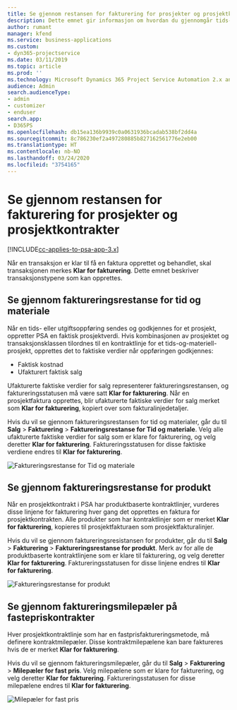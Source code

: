 ```yaml
---
title: Se gjennom restansen for fakturering for prosjekter og prosjektkontrakter
description: Dette emnet gir informasjon om hvordan du gjennomgår tids-, utgifts- og produktrestanse, og hvordan du merker dem som klare til fakturering.
author: rumant
manager: kfend
ms.service: business-applications
ms.custom:
- dyn365-projectservice
ms.date: 03/11/2019
ms.topic: article
ms.prod: ''
ms.technology: Microsoft Dynamics 365 Project Service Automation 2.x and 3.x
audience: Admin
search.audienceType:
- admin
- customizer
- enduser
search.app:
- D365PS
ms.openlocfilehash: db15ea136b9939c0a0631936bcadab538bf2dd4a
ms.sourcegitcommit: 8c786230ef2a497280885b827162561776e2eb00
ms.translationtype: HT
ms.contentlocale: nb-NO
ms.lasthandoff: 03/24/2020
ms.locfileid: "3754165"
---
```

# <a name="review-the-invoicing-backlog-on-projects-and-project-contracts"></a>Se gjennom restansen for fakturering for prosjekter og prosjektkontrakter

[!INCLUDE[cc-applies-to-psa-app-3.x](../includes/cc-applies-to-psa-app-3x.md)]

Når en transaksjon er klar til få en faktura opprettet og behandlet, skal transaksjonen merkes **Klar for fakturering**. Dette emnet beskriver transaksjonstypene som kan opprettes.

## <a name="review-the-time-and-material-billing-backlog"></a>Se gjennom faktureringsrestanse for tid og materiale

Når en tids- eller utgiftsoppføring sendes og godkjennes for et prosjekt, oppretter PSA en faktisk prosjektverdi. Hvis kombinasjonen av prosjektet og transaksjonsklassen tilordnes til en kontraktlinje for et tids-og-materiell-prosjekt, opprettes det to faktiske verdier når oppføringen godkjennes:

- Faktisk kostnad 
- Ufakturert faktisk salg

Ufakturerte faktiske verdier for salg representerer faktureringsrestansen, og faktureringsstatusen må være satt **Klar for fakturering**. Når en prosjektfaktura opprettes, blir ufakturerte faktiske verdier for salg merket som **Klar for fakturering**, kopiert over som fakturalinjedetaljer.

Hvis du vil se gjennom faktureringsrestansen for tid og materialer, går du til **Salg** \> **Fakturering** \> **Faktureringsrestanse for Tid og materiale**. Velg alle ufakturerte faktiske verdier for salg som er klare for fakturering, og velg deretter **Klar for fakturering**. Faktureringsstatusen for disse faktiske verdiene endres til **Klar for fakturering**.

![Faktureringsrestanse for Tid og materiale](media/TMBacklog.png)

## <a name="review-the-product-billing-backlog"></a>Se gjennom faktureringsrestanse for produkt

Når en prosjektkontrakt i PSA har produktbaserte kontraktlinjer, vurderes disse linjene for fakturering hver gang det opprettes en faktura for prosjektkontrakten. Alle produkter som har kontraktlinjer som er merket **Klar for fakturering**, kopieres til prosjektfakturaen som prosjektfakturalinjer.

Hvis du vil se gjennom faktureringsresistansen for produkter, går du til **Salg** \> **Fakturering** \> **Faktureringsrestanse for produkt**. Merk av for alle de produktbaserte kontraktlinjene som er klare til fakturering, og velg deretter **Klar for fakturering**. Faktureringsstatusen for disse linjene endres til **Klar for fakturering**.

![Faktureringsrestanse for produkt](media/ProductBacklog.png)

## <a name="review-billing-milestones-on-fixed-price-contracts"></a>Se gjennom faktureringsmilepæler på fastepriskontrakter

Hver prosjektkontraktlinje som har en fastprisfaktureringsmetode, må definere kontraktmilepæler. Disse kontraktmilepælene kan bare faktureres hvis de er merket **Klar for fakturering**. 

Hvis du vil se gjennom faktureringsmilepæler, går du til **Salg** \> **Fakturering** \> **Milepæler for fast pris**. Velg milepælene som er klare for fakturering, og velg deretter **Klar for fakturering**. Faktureringsstatusen for disse milepælene endres til **Klar for fakturering**.

![Milepæler for fast pris](media/FPBacklog.png)
